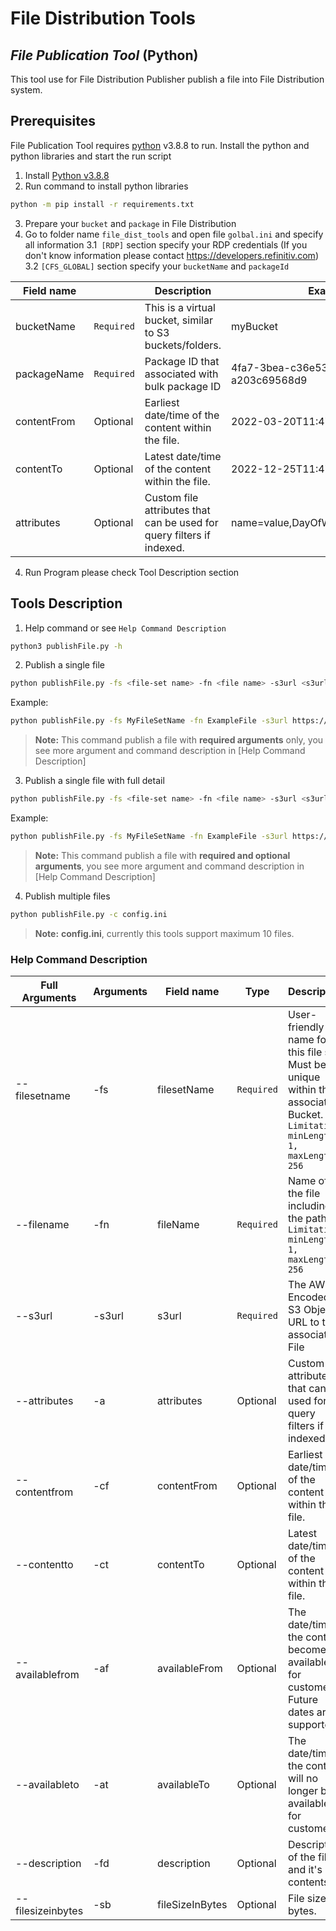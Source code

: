 # File Distribution Tools
## _File Publication Tool_ (Python)
This tool use for File Distribution Publisher publish a file into File Distribution system.

## Prerequisites
File Publication Tool requires [python](https://www.python.org/ftp/python/3.8.8/Python-3.8.8.tgz)  v3.8.8 to run.
Install the python and python libraries and start the run script
1. Install [Python v3.8.8](https://www.python.org/ftp/python/3.8.8/Python-3.8.8.tgz)
2. Run command to install python libraries
```sh
python -m pip install -r requirements.txt
```
3. Prepare your `bucket` and `package` in File Distribution
4. Go to folder name `file_dist_tools` and open file `golbal.ini` and specify all information 
    3.1` [RDP]` section specify your RDP credentials (If you don't know information please contact https://developers.refinitiv.com)
    3.2 `[CFS_GLOBAL]` section specify your `bucketName` and `packageId`

|Field name||Description         |Example
|--------|-----------|-------------|-------------|
|bucketName|`Required`|This is a virtual bucket, similar to S3 buckets/folders.|myBucket|
|packageName|`Required`|Package ID that associated with bulk package ID|4fa7-3bea-c36e534c-8105-a203c69568d9|
|contentFrom   |Optional|Earliest date/time of the content within the file.|2022-03-20T11:47:11Z|
|contentTo   |Optional|Latest date/time of the content within the file.|2022-12-25T11:47:11Z|
|attributes   |Optional|Custom file attributes that can be used for query filters if indexed.|name=value,DayOfWeek=4,Product=CFS|

4. Run Program please check Tool Description section


## Tools Description
1. Help command or see `Help Command Description`
```sh
python3 publishFile.py -h 
```

2. Publish a single file
```sh
python publishFile.py -fs <file-set name> -fn <file name> -s3url <s3url>
```

Example:
```sh
python publishFile.py -fs MyFileSetName -fn ExampleFile -s3url https://s3.amazonaws.com/bucket/ExampleFile.csv
```
> **Note:**  This command publish a file with  **required arguments** only, you see more argument and command description in [Help Command Description]

3. Publish a single file with full detail
```sh
python publishFile.py -fs <file-set name> -fn <file name> -s3url <s3url> -a <attributes> -cf <content from> -ct <content to> -af <available from> -at <available to> -fd <file description> -sb <file size in bytes>
```
Example:
```sh
python publishFile.py -fs MyFileSetName -fn ExampleFile -s3url https://s3.amazonaws.com/bucket/ExampleFile.csv -a example=publish,product=publishtools,extra=fulloptions -cf "2022-03-20T11:47:11Z" -ct "2032-03-20T11:47:11Z" -af "2022-03-21T11:47:11Z" -at "2023-03-21T11:47:11Z" -fd "Example Description" -sb 999
```
> **Note:**  This command publish a file with **required and optional arguments**, you see more argument and command description in [Help Command Description]

4. Publish multiple files
```sh
python publishFile.py -c config.ini
```
> **Note:**  **config.ini**, currently this tools support maximum 10 files.

### Help Command Description
|Full Arguments| Arguments|Field name|Type|Description| Example|
|--------|-----------|-------------|-------------|-------------|-------------|
|--filesetname|-fs| filesetName| `Required`|User-friendly name for this file set. Must be unique within the associated Bucket. `Limitation: minLength: 1, maxLength: 256 `|myfilesetname|
|--filename|-fn| fileName| `Required`|Name of the file including the path `Limitation: minLength: 1, maxLength: 256 `|my-file|
|--s3url|-s3url| s3url| `Required`|The AWS Encoded S3 Object URL to the associated File|https://s3.amazonaws.com/bucket/key.json|
|--attributes|-a| attributes | Optional|Custom file attributes that can be used for query filters if indexed.|name=value,DayOfWeek=4,Product=CFS|
|--contentfrom|-cf|contentFrom | Optional|Earliest date/time of the content within the file.|2022-03-20T11:47:11Z|
|--contentto|-ct| contentTo|Optional|Latest date/time of the content within the file.|2032-03-20T11:47:11Z|
|--availablefrom|-af| availableFrom|Optional|The date/time the content becomes available for customers. Future dates are supported.|2022-03-21T11:47:11Z|
|--availableto|-at| availableTo|Optional|The date/time the content will no longer be available for customers.|2023-03-21T11:47:11Z|
|--description|-fd| description| Optional|Description of the file and it's contents.|File Publication from example tools|
|--filesizeinbytes|-sb| fileSizeInBytes|Optional|File size in bytes.|999|
